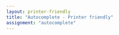 ```yaml
---
layout: printer-friendly
title: "Autocomplete - Printer friendly"
assignment: "autocomplete"
---
```

